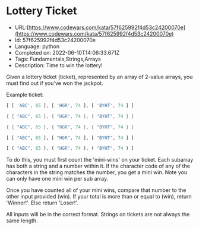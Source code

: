 # Lottery Ticket

 - URL:[https://www.codewars.com/kata/57f625992f4d53c24200070e](https://www.codewars.com/kata/57f625992f4d53c24200070e)
 - Id: 57f625992f4d53c24200070e
 - Language: python
 - Completed on: 2022-06-10T14:06:33.671Z
 - Tags: Fundamentals,Strings,Arrays
 - Description:
Time to win the lottery!

Given a lottery ticket (ticket), represented by an array of 2-value arrays, you must find out if you've won the jackpot. 

Example ticket:

```javascript
[ [ 'ABC', 65 ], [ 'HGR', 74 ], [ 'BYHT', 74 ] ]
```
```cpp
{ { "ABC", 65 }, { "HGR", 74 }, { "BYHT", 74 } }
```
```c
{ { "ABC", 65 }, { "HGR", 74 }, { "BYHT", 74 } }
```
```julia
[ [ "ABC", 65 ], [ "HGR", 74 ], [ "BYHT", 74 ] ]
```
```rust
[ ( "ABC", 65 ), ( "HGR", 74 ), ( "BYHT", 74 ) ]
```

To do this, you must first count the 'mini-wins' on your ticket.  Each subarray has both a string and a number within it. If the character code of any of the characters in the string matches the number, you get a mini win. Note you can only have one mini win per sub array.

Once you have counted all of your mini wins, compare that number to the other input provided (win). If your total is more than or equal to (win), return 'Winner!'. Else return 'Loser!'.

All inputs will be in the correct format. Strings on tickets are not always the same length.



